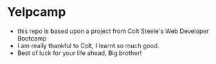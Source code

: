 # Yelpcamp

* this repo is based upon a project from Colt Steele's Web Developer Bootcamp
* I am really thankful to Colt, I learnt so much good.
* Best of luck for your life ahead, Big brother!